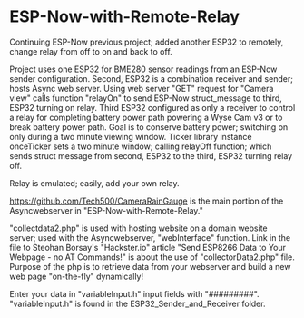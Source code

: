 # ESP-Now-with-Remote-Relay

Continuing ESP-Now previous project; added another ESP32 to remotely, change relay from off to on and back to off.

Project uses one ESP32 for BME280 sensor readings from an ESP-Now sender configuration.  Second, ESP32 is a combination receiver and sender; hosts Async web server.  Using web server "GET" request for "Camera view" calls function "relayOn" to send ESP-Now struct_message to third, ESP32 turning on relay.  Third ESP32 configured as only a receiver to control a relay for completing battery power path powering a Wyse Cam v3 or to break battery power path.  Goal is to conserve battery power; switching on only during a two minute viewing window.  Ticker library instance onceTicker sets a two minute window; calling relayOff function; which sends struct message from second, ESP32 to the third, ESP32 turning relay off.

Relay is emulated; easily, add your own relay.

https://github.com/Tech500/CameraRainGauge is the main portion of the Asyncwebserver in "ESP-Now-with-Remote-Relay."

"collectdata2.php" is used with hosting website on a domain website server; used with the Asyncwebserver, "webInterface" function.  Link in the file to Steohan Borsay's "Hackster.io" article "Send ESP8266 Data to Your Webpage - no AT Commands!" is about the use of "collectorData2.php" file.  Purpose of the php is to retrieve data from your webserver and build a new web page "on-the-fly" dynamically!

Enter your data in "variableInput.h" input fields with "#########".  "variableInput.h" is found in the ESP32_Sender_and_Receiver folder.
